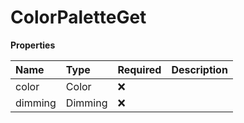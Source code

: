 # ColorPaletteGet

**Properties**

| Name    | Type    | Required | Description |
| :------ | :------ | :------- | :---------- |
| color   | Color   | ❌       |             |
| dimming | Dimming | ❌       |             |

<!-- This file was generated by liblab | https://liblab.com/ -->
